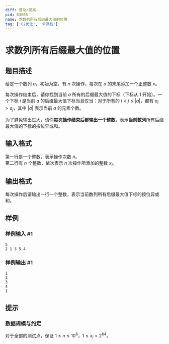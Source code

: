 ```yaml
---
diff: 普及/提高-
pid: B3666
name: 求数列所有后缀最大值的位置
tag: ['O2优化', '单调栈']
---
```

# 求数列所有后缀最大值的位置
## 题目描述

给定一个数列 $a$，初始为空。有 $n$ 次操作，每次在 $a$ 的末尾添加一个正整数 $x$。

每次操作结束后，请你找到当前 $a$ 所有的后缀最大值的下标（下标从 1 开始）。一个下标 $i$ 是当前 $a$ 的后缀最大值下标当且仅当：对于所有的 $i < j \leq |a|$，都有 $a_i > a_j$，其中 $|a|$ 表示当前 $a$ 的元素个数。

为了避免输出过大，请你**每次操作结束后都输出一个整数**，表示**当前数列**所有后缀最大值的下标的按位异或和。
## 输入格式

第一行是一个整数，表示操作次数 $n$。  
第二行有 $n$ 个整数，依次表示 $n$ 次操作所添加的整数 $x_i$。
## 输出格式

每次操作后请输出一行一个整数，表示当前数列所有后缀最大值下标的按位异或和。
## 样例

### 样例输入 #1
```
5
2 1 3 5 4
```
### 样例输出 #1
```
1
3
3
4
1
```
## 提示

### 数据规模与约定

对于全部的测试点，保证 $1 \leq n \leq 10^6$，$1 \leq x_i \lt 2^{64}$。
